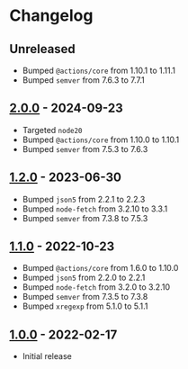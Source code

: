 # Changelog

## Unreleased

- Bumped `@actions/core` from 1.10.1 to 1.11.1
- Bumped `semver` from 7.6.3 to 7.7.1

## [2.0.0](https://github.com/xt0rted/dotnet-sdk-updater/compare/v1.2.0...v2.0.0) - 2024-09-23

- Targeted `node20`
- Bumped `@actions/core` from 1.10.0 to 1.10.1
- Bumped `semver` from 7.5.3 to 7.6.3

## [1.2.0](https://github.com/xt0rted/dotnet-sdk-updater/compare/v1.1.0...v1.2.0) - 2023-06-30

- Bumped `json5` from 2.2.1 to 2.2.3
- Bumped `node-fetch` from 3.2.10 to 3.3.1
- Bumped `semver` from 7.3.8 to 7.5.3

## [1.1.0](https://github.com/xt0rted/dotnet-sdk-updater/compare/v1.0.0...v1.1.0) - 2022-10-23

- Bumped `@actions/core` from 1.6.0 to 1.10.0
- Bumped `json5` from 2.2.0 to 2.2.1
- Bumped `node-fetch` from 3.2.0 to 3.2.10
- Bumped `semver` from 7.3.5 to 7.3.8
- Bumped `xregexp` from 5.1.0 to 5.1.1

## [1.0.0](https://github.com/xt0rted/dotnet-sdk-updater/releases/tag/v1.0.0) - 2022-02-17

- Initial release

